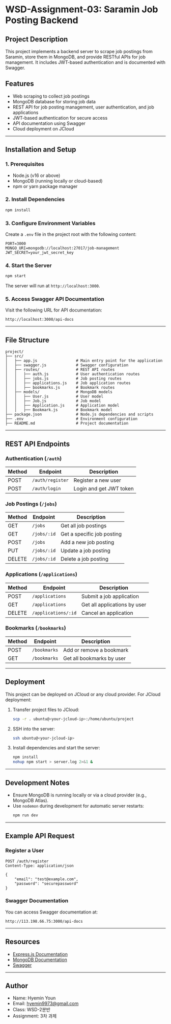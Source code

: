 
# WSD-Assignment-03: Saramin Job Posting Backend

## Project Description
This project implements a backend server to scrape job postings from Saramin, store them in MongoDB, and provide RESTful APIs for job management. It includes JWT-based authentication and is documented with Swagger.

## Features
- Web scraping to collect job postings
- MongoDB database for storing job data
- REST API for job posting management, user authentication, and job applications
- JWT-based authentication for secure access
- API documentation using Swagger
- Cloud deployment on JCloud

---

## Installation and Setup

### 1. Prerequisites
- Node.js (v16 or above)
- MongoDB (running locally or cloud-based)
- npm or yarn package manager

### 2. Install Dependencies
```bash
npm install
```

### 3. Configure Environment Variables
Create a `.env` file in the project root with the following content:
```env
PORT=3000
MONGO_URI=mongodb://localhost:27017/job-management
JWT_SECRET=your_jwt_secret_key
```

### 4. Start the Server
```bash
npm start
```
The server will run at `http://localhost:3000`.

### 5. Access Swagger API Documentation
Visit the following URL for API documentation:
```
http://localhost:3000/api-docs
```

---

## File Structure
```plaintext
project/
├── src/
│   ├── app.js                 # Main entry point for the application
│   ├── swagger.js             # Swagger configuration
│   ├── routes/                # REST API routes
│   │   ├── auth.js            # User authentication routes
│   │   ├── jobs.js            # Job posting routes
│   │   ├── applications.js    # Job application routes
│   │   ├── bookmarks.js       # Bookmark routes
│   ├── models/                # MongoDB models
│   │   ├── User.js            # User model
│   │   ├── Job.js             # Job model
│   │   ├── Application.js     # Application model
│   │   ├── Bookmark.js        # Bookmark model
├── package.json               # Node.js dependencies and scripts
├── .env                       # Environment configuration
├── README.md                  # Project documentation
```

---

## REST API Endpoints

### Authentication (`/auth`)
| Method | Endpoint       | Description              |
|--------|----------------|--------------------------|
| POST   | `/auth/register` | Register a new user     |
| POST   | `/auth/login`    | Login and get JWT token |

### Job Postings (`/jobs`)
| Method | Endpoint       | Description                 |
|--------|----------------|-----------------------------|
| GET    | `/jobs`         | Get all job postings       |
| GET    | `/jobs/:id`     | Get a specific job posting |
| POST   | `/jobs`         | Add a new job posting      |
| PUT    | `/jobs/:id`     | Update a job posting       |
| DELETE | `/jobs/:id`     | Delete a job posting       |

### Applications (`/applications`)
| Method | Endpoint       | Description                     |
|--------|----------------|---------------------------------|
| POST   | `/applications` | Submit a job application       |
| GET    | `/applications` | Get all applications by user   |
| DELETE | `/applications/:id` | Cancel an application       |

### Bookmarks (`/bookmarks`)
| Method | Endpoint       | Description               |
|--------|----------------|---------------------------|
| POST   | `/bookmarks`    | Add or remove a bookmark |
| GET    | `/bookmarks`    | Get all bookmarks by user|

---

## Deployment
This project can be deployed on JCloud or any cloud provider. For JCloud deployment:
1. Transfer project files to JCloud:
   ```bash
   scp -r . ubuntu@<your-jcloud-ip>:/home/ubuntu/project
   ```
2. SSH into the server:
   ```bash
   ssh ubuntu@<your-jcloud-ip>
   ```
3. Install dependencies and start the server:
   ```bash
   npm install
   nohup npm start > server.log 2>&1 &
   ```

---

## Development Notes
- Ensure MongoDB is running locally or via a cloud provider (e.g., MongoDB Atlas).
- Use `nodemon` during development for automatic server restarts:
  ```bash
  npm run dev
  ```

---

## Example API Request
### Register a User
```http
POST /auth/register
Content-Type: application/json

{
    "email": "test@example.com",
    "password": "securepassword"
}
```

### Swagger Documentation
You can access Swagger documentation at:
```
http://113.198.66.75:3000/api-docs
```

---

## Resources
- [Express.js Documentation](https://expressjs.com/)
- [MongoDB Documentation](https://www.mongodb.com/docs/)
- [Swagger](https://swagger.io/)

---

## Author
- Name: Hyemin Youn
- Email: hyemin9973@gmail.com
- Class: WSD-2분반
- Assignment: 3차 과제
